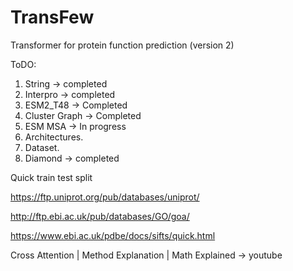 # TransFew
Transformer for protein function prediction (version 2)


ToDO:
1. String -> completed
2. Interpro -> completed
3. ESM2_T48 -> Completed
4. Cluster Graph -> Completed
5. ESM MSA -> In progress
6. Architectures.
7. Dataset.
8. Diamond -> completed


Quick train test split



https://ftp.uniprot.org/pub/databases/uniprot/

http://ftp.ebi.ac.uk/pub/databases/GO/goa/

https://www.ebi.ac.uk/pdbe/docs/sifts/quick.html

Cross Attention | Method Explanation | Math Explained -> youtube


